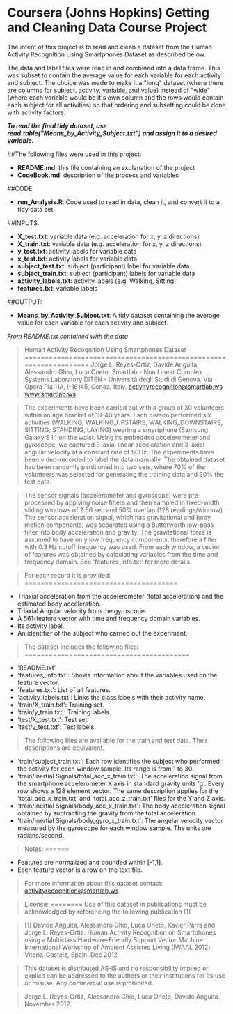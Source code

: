 Coursera (Johns Hopkins) Getting and Cleaning Data Course Project
====================

The intent of this project is to read and clean a dataset from the Human Activity Recognition Using Smartphones Dataset as described below.

The data and label files were read in and combined into a data frame. This was subset to contain the average value for each variable for each activity and subject. The choice was made to make it a "long" dataset (where there are columns for subject, activity, variable, and value) instead of "wide" (where each variable would be it's own column and the rows would contain each subject for all activities) so that ordering and subsetting could be done with activity factors.

***To read the final tidy dataset, use read.table("Means_by_Activity_Subject.txt") and assign it to a desired variable.***

##The following files were used in this project:

- **README.md**: this file containing an explanation of the project
- **CodeBook.md**: description of the process and variables

##CODE:
- **run_Analysis.R**: Code used to read in data, clean it, and convert it to a tidy data set

##INPUTS:
- **X_test.txt**: variable data (e.g. acceleration for x, y, z directions)
- **X_train.txt**: variable data (e.g. acceleration for x, y, z directions)
- **y_test.txt**: activity labels for variable data
- **x_test.txt**: activity labels for variable data
- **subject_test.txt**: subject (participant) label for variable data
- **subject_train.txt**: subject (participant) labels for variable data
- **activity_labels.txt**: activity labels (e.g. Walking, Sitting)
- **features.txt**: variable labels

##OUTPUT:
- **Means_by_Activity_Subject.txt**: A tidy dataset containing the average value for each variable for each activity and subject. 


*From README.txt contained with the data*

> Human Activity Recognition Using Smartphones Dataset
==================================================================
Jorge L. Reyes-Ortiz, Davide Anguita, Alessandro Ghio, Luca Oneto.
Smartlab - Non Linear Complex Systems Laboratory
DITEN - Università degli Studi di Genova.
Via Opera Pia 11A, I-16145, Genoa, Italy.
activityrecognition@smartlab.ws
www.smartlab.ws

> The experiments have been carried out with a group of 30 volunteers within an age bracket of 19-48 years. Each person performed six activities (WALKING, WALKING_UPSTAIRS, WALKING_DOWNSTAIRS, SITTING, STANDING, LAYING) wearing a smartphone (Samsung Galaxy S II) on the waist. Using its embedded accelerometer and gyroscope, we captured 3-axial linear acceleration and 3-axial angular velocity at a constant rate of 50Hz. The experiments have been video-recorded to label the data manually. The obtained dataset has been randomly partitioned into two sets, where 70% of the volunteers was selected for generating the training data and 30% the test data. 

> The sensor signals (accelerometer and gyroscope) were pre-processed by applying noise filters and then sampled in fixed-width sliding windows of 2.56 sec and 50% overlap (128 readings/window). The sensor acceleration signal, which has gravitational and body motion components, was separated using a Butterworth low-pass filter into body acceleration and gravity. The gravitational force is assumed to have only low frequency components, therefore a filter with 0.3 Hz cutoff frequency was used. From each window, a vector of features was obtained by calculating variables from the time and frequency domain. See 'features_info.txt' for more details. 

> For each record it is provided:
======================================
> 
- Triaxial acceleration from the accelerometer (total acceleration) and the estimated body acceleration.
- Triaxial Angular velocity from the gyroscope. 
- A 561-feature vector with time and frequency domain variables. 
- Its activity label. 
- An identifier of the subject who carried out the experiment.

> The dataset includes the following files:
=========================================
>
- 'README.txt'
- 'features_info.txt': Shows information about the variables used on the feature vector.
- 'features.txt': List of all features.
- 'activity_labels.txt': Links the class labels with their activity name.
- 'train/X_train.txt': Training set.
- 'train/y_train.txt': Training labels.
- 'test/X_test.txt': Test set.
- 'test/y_test.txt': Test labels.

> The following files are available for the train and test data. Their descriptions are equivalent. 
> 
- 'train/subject_train.txt': Each row identifies the subject who performed the activity for each window sample. Its range is from 1 to 30. 
- 'train/Inertial Signals/total_acc_x_train.txt': The acceleration signal from the smartphone accelerometer X axis in standard gravity units 'g'. Every row shows a 128 element vector. The same description applies for the 'total_acc_x_train.txt' and 'total_acc_z_train.txt' files for the Y and Z axis. 
- 'train/Inertial Signals/body_acc_x_train.txt': The body acceleration signal obtained by subtracting the gravity from the total acceleration. 
- 'train/Inertial Signals/body_gyro_x_train.txt': The angular velocity vector measured by the gyroscope for each window sample. The units are radians/second. 

> Notes: 
======
- Features are normalized and bounded within [-1,1].
- Each feature vector is a row on the text file.

> For more information about this dataset contact: activityrecognition@smartlab.ws

> License:
========
> Use of this dataset in publications must be acknowledged by referencing the following publication [1] 

> [1] Davide Anguita, Alessandro Ghio, Luca Oneto, Xavier Parra and Jorge L. Reyes-Ortiz. Human Activity Recognition on Smartphones using a Multiclass Hardware-Friendly Support Vector Machine. International Workshop of Ambient Assisted Living (IWAAL 2012). Vitoria-Gasteiz, Spain. Dec 2012

> This dataset is distributed AS-IS and no responsibility implied or explicit can be addressed to the authors or their institutions for its use or misuse. Any commercial use is prohibited.

> Jorge L. Reyes-Ortiz, Alessandro Ghio, Luca Oneto, Davide Anguita. November 2012.
